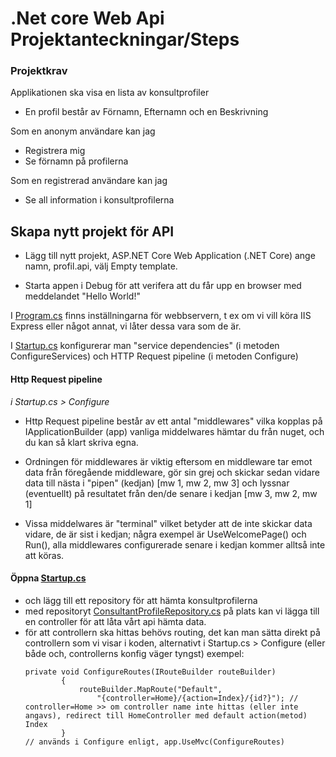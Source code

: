 ﻿# .Net core Web Api Projektanteckningar/Steps
### Projektkrav 
Applikationen ska visa en lista av konsultprofiler
- En profil består av Förnamn, Efternamn och en Beskrivning

Som en anonym användare kan jag
- Registrera mig
- Se förnamn på profilerna
	
Som en registrerad användare kan jag
- Se all information i konsultprofilerna



## Skapa nytt projekt för API
- Lägg till nytt projekt, ASP.NET Core Web Application (.NET Core)
ange namn, profil.api, välj Empty template.

- Starta appen i Debug för att verifera att du får upp en browser med meddelandet "Hello World!"

I [Program.cs](Program.cs) finns inställningarna för webbservern, t ex om vi vill köra IIS Express eller något annat, vi låter dessa vara som de är.

I [Startup.cs](Startup.cs)  konfigurerar man "service dependencies" (i metoden ConfigureServices) och  HTTP Request pipeline (i metoden Configure)

#### Http Request pipeline
*i Startup.cs > Configure*
- Http Request pipeline består av ett antal "middlewares" vilka kopplas på IApplicationBuilder (app)
vanliga  middelwares hämtar du från nuget, och du kan så klart skriva egna.
- Ordningen för middlewares är viktig eftersom en middleware tar emot data från föregående middleware, 
gör sin grej och skickar sedan vidare data till nästa i "pipen" (kedjan) [mw 1, mw 2, mw 3] och lyssnar (eventuellt) på resultatet från den/de senare i kedjan [mw 3, mw 2, mw 1]

- Vissa middelwares är "terminal" vilket betyder att de inte skickar data vidare, de är sist i kedjan; 
	några exempel är UseWelcomePage() och Run(), alla middlewares configurerade senare i kedjan kommer alltså inte att köras.

#### Öppna [Startup.cs](Startup.cs)
- och lägg till ett repository för att hämta konsultprofilerna
- med repositoryt [ConsultantProfileRepository.cs](ConsultantProfileRepository.cs) på plats kan vi lägga till en controller för att låta vårt api hämta data.
- för att controllern ska hittas behövs routing, det kan man sätta direkt på controllern som vi visar i koden, alternativt i Startup.cs > Configure (eller både och, controllerns konfig väger tyngst)
exempel: 
	```
	private void ConfigureRoutes(IRouteBuilder routeBuilder)
			{
				routeBuilder.MapRoute("Default",
					"{controller=Home}/{action=Index}/{id?}"); // controller=Home >> om controller name inte hittas (eller inte angavs), redirect till HomeController med default action(metod) Index
			}
	// används i Configure enligt, app.UseMvc(ConfigureRoutes)
	```


